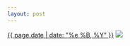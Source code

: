 ```yaml
---
layout: post
---
```


<p>
  <time><a href="/499">{{ page.date | date: "%e %B, %Y" }}</a></time>
  <a href="/499"><img src="{{ site.assets_url }}/499-612.jpg" srcset="{{ site.assets_url }}/499-1224.jpg 1224w, {{ site.assets_url }}/499-918.jpg 918w, {{ site.assets_url }}/499-612.jpg 612w, {{ site.assets_url }}/499-306.jpg 306w" sizes="(min-width: 700px) 50vw, calc(100vw - 2rem)" /></a>
</p>
